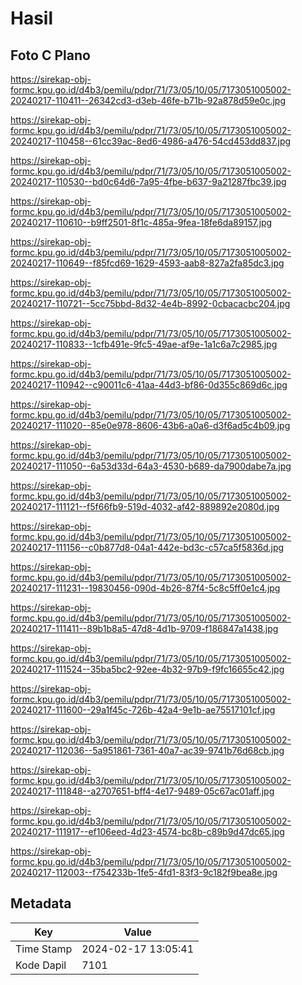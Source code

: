 # Hasil

## Foto C Plano

https://sirekap-obj-formc.kpu.go.id/d4b3/pemilu/pdpr/71/73/05/10/05/7173051005002-20240217-110411--26342cd3-d3eb-46fe-b71b-92a878d59e0c.jpg

https://sirekap-obj-formc.kpu.go.id/d4b3/pemilu/pdpr/71/73/05/10/05/7173051005002-20240217-110458--61cc39ac-8ed6-4986-a476-54cd453dd837.jpg

https://sirekap-obj-formc.kpu.go.id/d4b3/pemilu/pdpr/71/73/05/10/05/7173051005002-20240217-110530--bd0c64d6-7a95-4fbe-b637-9a21287fbc39.jpg

https://sirekap-obj-formc.kpu.go.id/d4b3/pemilu/pdpr/71/73/05/10/05/7173051005002-20240217-110610--b9ff2501-8f1c-485a-9fea-18fe6da89157.jpg

https://sirekap-obj-formc.kpu.go.id/d4b3/pemilu/pdpr/71/73/05/10/05/7173051005002-20240217-110649--f85fcd69-1629-4593-aab8-827a2fa85dc3.jpg

https://sirekap-obj-formc.kpu.go.id/d4b3/pemilu/pdpr/71/73/05/10/05/7173051005002-20240217-110721--5cc75bbd-8d32-4e4b-8992-0cbacacbc204.jpg

https://sirekap-obj-formc.kpu.go.id/d4b3/pemilu/pdpr/71/73/05/10/05/7173051005002-20240217-110833--1cfb491e-9fc5-49ae-af9e-1a1c6a7c2985.jpg

https://sirekap-obj-formc.kpu.go.id/d4b3/pemilu/pdpr/71/73/05/10/05/7173051005002-20240217-110942--c90011c6-41aa-44d3-bf86-0d355c869d6c.jpg

https://sirekap-obj-formc.kpu.go.id/d4b3/pemilu/pdpr/71/73/05/10/05/7173051005002-20240217-111020--85e0e978-8606-43b6-a0a6-d3f6ad5c4b09.jpg

https://sirekap-obj-formc.kpu.go.id/d4b3/pemilu/pdpr/71/73/05/10/05/7173051005002-20240217-111050--6a53d33d-64a3-4530-b689-da7900dabe7a.jpg

https://sirekap-obj-formc.kpu.go.id/d4b3/pemilu/pdpr/71/73/05/10/05/7173051005002-20240217-111121--f5f66fb9-519d-4032-af42-889892e2080d.jpg

https://sirekap-obj-formc.kpu.go.id/d4b3/pemilu/pdpr/71/73/05/10/05/7173051005002-20240217-111156--c0b877d8-04a1-442e-bd3c-c57ca5f5836d.jpg

https://sirekap-obj-formc.kpu.go.id/d4b3/pemilu/pdpr/71/73/05/10/05/7173051005002-20240217-111231--19830456-090d-4b26-87f4-5c8c5ff0e1c4.jpg

https://sirekap-obj-formc.kpu.go.id/d4b3/pemilu/pdpr/71/73/05/10/05/7173051005002-20240217-111411--89b1b8a5-47d8-4d1b-9709-f186847a1438.jpg

https://sirekap-obj-formc.kpu.go.id/d4b3/pemilu/pdpr/71/73/05/10/05/7173051005002-20240217-111524--35ba5bc2-92ee-4b32-97b9-f9fc16655c42.jpg

https://sirekap-obj-formc.kpu.go.id/d4b3/pemilu/pdpr/71/73/05/10/05/7173051005002-20240217-111600--29a1f45c-726b-42a4-9e1b-ae75517101cf.jpg

https://sirekap-obj-formc.kpu.go.id/d4b3/pemilu/pdpr/71/73/05/10/05/7173051005002-20240217-112036--5a951861-7361-40a7-ac39-9741b76d68cb.jpg

https://sirekap-obj-formc.kpu.go.id/d4b3/pemilu/pdpr/71/73/05/10/05/7173051005002-20240217-111848--a2707651-bff4-4e17-9489-05c67ac01aff.jpg

https://sirekap-obj-formc.kpu.go.id/d4b3/pemilu/pdpr/71/73/05/10/05/7173051005002-20240217-111917--ef106eed-4d23-4574-bc8b-c89b9d47dc65.jpg

https://sirekap-obj-formc.kpu.go.id/d4b3/pemilu/pdpr/71/73/05/10/05/7173051005002-20240217-112003--f754233b-1fe5-4fd1-83f3-9c182f9bea8e.jpg


## Metadata

| Key        | Value               |
| ---------- | ------------------- |
| Time Stamp | 2024-02-17 13:05:41 |
| Kode Dapil | 7101                |



